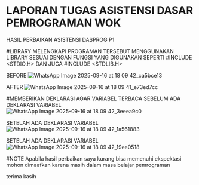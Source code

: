 # LAPORAN TUGAS ASISTENSI DASAR PEMROGRAMAN WOK
HASIL PERBAIKAN ASISTENSI DASPROG P1

#LIBRARY
MELENGKAPI PROGRAMAN TERSEBUT MENGGUNAKAN LIBRARY SESUAI DENGAN FUNGSI YANG DIGUNAKAN SEPERTI #INCLUDE <STDIO.H> DAN JUGA #INCLUDE <STDLIB.H>

BEFORE
![WhatsApp Image 2025-09-16 at 18 09 42_ca5bce13](https://github.com/user-attachments/assets/45243db8-2c74-4e84-823b-0cf6c63a1c05)

AFTER
![WhatsApp Image 2025-09-16 at 18 09 41_e73ed7cc](https://github.com/user-attachments/assets/df0f24ea-c047-42ec-bef1-eb8501da9682)

#MEMBERIKAN DEKLARASI AGAR VARIABEL TERBACA
SEBELUM ADA DEKLARASI VARIABEL
![WhatsApp Image 2025-09-16 at 18 09 42_3eeea9c0](https://github.com/user-attachments/assets/7e9b1bcd-1f72-4f2a-b3d1-df5b39dface0)

SETELAH ADA DEKLARASI VARIABEL
![WhatsApp Image 2025-09-16 at 18 09 42_1a561883](https://github.com/user-attachments/assets/1ff95324-14e0-4a66-aef4-7e42923bef3c)

SETELAH ADA DEKLARASI VARIABEL
![WhatsApp Image 2025-09-16 at 18 09 42_19ee0518](https://github.com/user-attachments/assets/54bf9bad-6be1-4e15-a6fb-9efa9b8606b5)

#NOTE
Apabila hasil perbaikan saya kurang bisa memenuhi ekspektasi mohon dimaafkan karena masih dalam masa belajar pemrograman 

terima kasih
